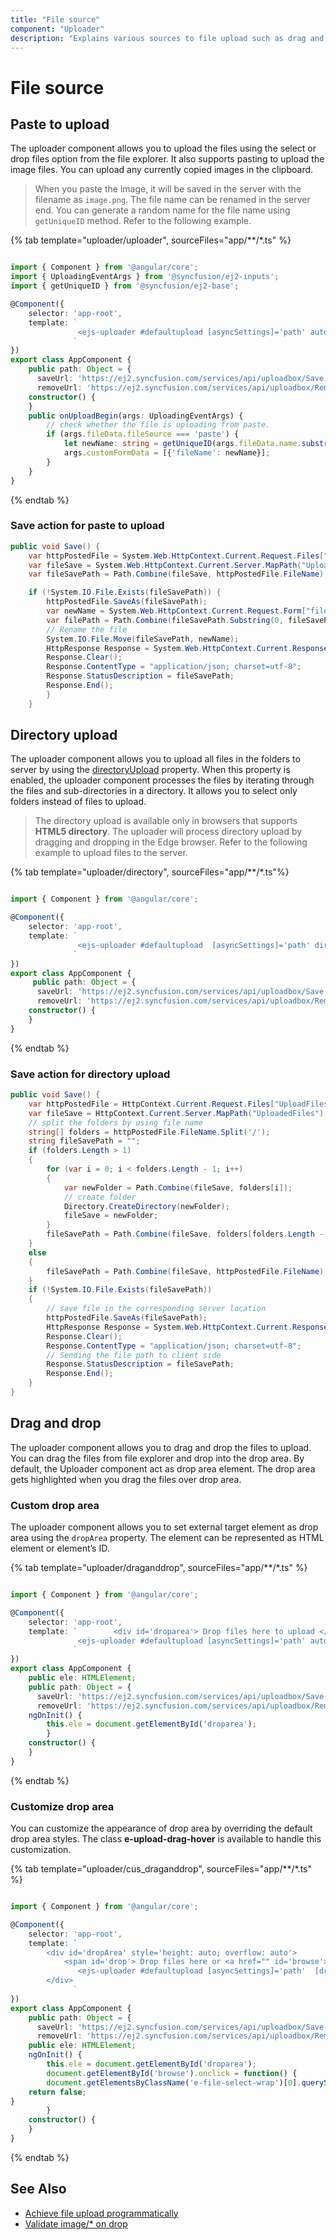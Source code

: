 ```yaml
---
title: "File source"
component: "Uploader"
description: "Explains various sources to file upload such as drag and drop (customizable), paste the images, folder selection (directory upload)."
---
```


# File source

## Paste to upload

The uploader component allows you to upload the files using the select or drop files option from the file
explorer.  It also supports pasting to upload the image files. You can upload any currently copied images in the clipboard.

> When you paste the image, it will be saved in the server with the filename as `image.png`. The file name can
be renamed in the server end. You can generate a random name for the file name using `getUniqueID` method.
Refer to the following example.

{% tab template="uploader/uploader", sourceFiles="app/**/*.ts"  %}

```typescript

import { Component } from '@angular/core';
import { UploadingEventArgs } from '@syncfusion/ej2-inputs';
import { getUniqueID } from '@syncfusion/ej2-base';

@Component({
    selector: 'app-root',
    template: `
               <ejs-uploader #defaultupload [asyncSettings]='path' autoUpload='false' (uploading)='onUploadBegin($event)'></ejs-uploader>
              `
})
export class AppComponent {
    public path: Object = {
      saveUrl: 'https://ej2.syncfusion.com/services/api/uploadbox/Save',
      removeUrl: 'https://ej2.syncfusion.com/services/api/uploadbox/Remove' };
    constructor() {
    }
    public onUploadBegin(args: UploadingEventArgs) {
        // check whether the file is uploading from paste.
        if (args.fileData.fileSource === 'paste') {
            let newName: string = getUniqueID(args.fileData.name.substring(0, args.fileData.name.lastIndexOf('.'))) + '.png';
            args.customFormData = [{'fileName': newName}];
        }
    }
}

```

{% endtab %}

### Save action for paste to upload

```csharp
public void Save() {
    var httpPostedFile = System.Web.HttpContext.Current.Request.Files["UploadFiles"];
    var fileSave = System.Web.HttpContext.Current.Server.MapPath("UploadedFiles");
    var fileSavePath = Path.Combine(fileSave, httpPostedFile.FileName);

    if (!System.IO.File.Exists(fileSavePath)) {
        httpPostedFile.SaveAs(fileSavePath);
        var newName = System.Web.HttpContext.Current.Request.Form["fileName"];
        var filePath = Path.Combine(fileSavePath.Substring(0, fileSavePath.LastIndexOf("\\")), newName);
        // Rename the file
        System.IO.File.Move(fileSavePath, newName);
        HttpResponse Response = System.Web.HttpContext.Current.Response;
        Response.Clear();
        Response.ContentType = "application/json; charset=utf-8";
        Response.StatusDescription = fileSavePath;
        Response.End();
        }
    }
```

## Directory upload

The uploader component allows you to upload all files in the folders to server by using
the [directoryUpload](../api/uploader/#directoryupload) property. When this property is enabled,
the uploader component processes the files by iterating through the files and sub-directories in a directory.
It allows you to select only folders instead of files to upload.

> The directory upload is available only in browsers that supports **HTML5 directory**. The uploader will
process directory upload by dragging and dropping in the Edge browser.
Refer to the following example to upload files to the server.

{% tab template="uploader/directory", sourceFiles="app/**/*.ts"%}

```typescript

import { Component } from '@angular/core';

@Component({
    selector: 'app-root',
    template: `
               <ejs-uploader #defaultupload  [asyncSettings]='path' directoryUpload='true'></ejs-uploader>
              `
})
export class AppComponent {
     public path: Object = {
      saveUrl: 'https://ej2.syncfusion.com/services/api/uploadbox/Save',
      removeUrl: 'https://ej2.syncfusion.com/services/api/uploadbox/Remove' };
    constructor() {
    }
}

```

{% endtab %}

### Save action for directory upload

```csharp
public void Save() {
    var httpPostedFile = HttpContext.Current.Request.Files["UploadFiles"];
    var fileSave = HttpContext.Current.Server.MapPath("UploadedFiles");
    // split the folders by using file name
    string[] folders = httpPostedFile.FileName.Split('/');
    string fileSavePath = "";
    if (folders.Length > 1)
    {
        for (var i = 0; i < folders.Length - 1; i++)
        {
            var newFolder = Path.Combine(fileSave, folders[i]);
            // create folder
            Directory.CreateDirectory(newFolder);
            fileSave = newFolder;
        }
        fileSavePath = Path.Combine(fileSave, folders[folders.Length - 1]);
    }
    else
    {
        fileSavePath = Path.Combine(fileSave, httpPostedFile.FileName);
    }
    if (!System.IO.File.Exists(fileSavePath))
    {
        // save file in the corresponding server location
        httpPostedFile.SaveAs(fileSavePath);
        HttpResponse Response = System.Web.HttpContext.Current.Response;
        Response.Clear();
        Response.ContentType = "application/json; charset=utf-8";
        // Sending the file path to client side
        Response.StatusDescription = fileSavePath;
        Response.End();
    }
}
```

## Drag and drop

The uploader component allows you to drag and drop the files to upload.
You can drag the files from file explorer and drop into the drop area.
By default, the Uploader component act as drop area element.
The drop area gets highlighted when you drag the files over drop area.

### Custom drop area

The uploader component allows you to set external target element as drop area using the `dropArea` property.
The element can be represented as HTML element or element’s ID.

{% tab template="uploader/draganddrop", sourceFiles="app/**/*.ts"  %}

```typescript

import { Component } from '@angular/core';

@Component({
    selector: 'app-root',
    template: `        <div id='droparea'> Drop files here to upload </div>
               <ejs-uploader #defaultupload [asyncSettings]='path' autoUpload='false' [dropArea]='ele'></ejs-uploader>
              `
})
export class AppComponent {
    public ele: HTMLElement;
    public path: Object = {
      saveUrl: 'https://ej2.syncfusion.com/services/api/uploadbox/Save',
      removeUrl: 'https://ej2.syncfusion.com/services/api/uploadbox/Remove' };
    ngOnInit() {
        this.ele = document.getElementById('droparea');
        }
    constructor() {
    }
}
```

{% endtab %}

### Customize drop area

You can customize the appearance of drop area by overriding the default drop area styles.
The class **e-upload-drag-hover** is available to handle this customization.

{% tab template="uploader/cus_draganddrop", sourceFiles="app/**/*.ts"  %}

```typescript

import { Component } from '@angular/core';

@Component({
    selector: 'app-root',
    template: `
        <div id='dropArea' style='height: auto; overflow: auto'>
            <span id='drop'> Drop files here or <a href="" id='browse'><u>Browse</u></a> </span>
               <ejs-uploader #defaultupload [asyncSettings]='path'  [dropArea]='ele'></ejs-uploader>
        </div>
              `
})
export class AppComponent {
    public path: Object = {
      saveUrl: 'https://ej2.syncfusion.com/services/api/uploadbox/Save',
      removeUrl: 'https://ej2.syncfusion.com/services/api/uploadbox/Remove' };
    public ele: HTMLElement;
    ngOnInit() {
        this.ele = document.getElementById('droparea');
        document.getElementById('browse').onclick = function() {
        document.getElementsByClassName('e-file-select-wrap')[0].querySelector('button').click();
    return false;
}
        }
    constructor() {
    }
}

```

{% endtab %}

## See Also

* [Achieve file upload programmatically](./how-to/achieve-file-upload-programmatically)
* [Validate image/* on drop](./how-to/validate-image-on-drop)
